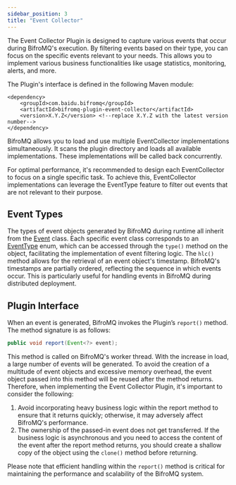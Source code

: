 ```yaml
---
sidebar_position: 3
title: "Event Collector"
---
```


The Event Collector Plugin is designed to capture various events that occur during BifroMQ's execution. By filtering events based on their type, you can focus on the specific events relevant to your needs. This allows you to implement various business functionalities like usage statistics, monitoring, alerts, and more. 

The Plugin's interface is defined in the following Maven module:

```
<dependency>
    <groupId>com.baidu.bifromq</groupId>
    <artifactId>bifromq-plugin-event-collector</artifactId>
    <version>X.Y.Z</version> <!--replace X.Y.Z with the latest version number-->
</dependency>
```

BifroMQ allows you to load and use multiple EventCollector implementations simultaneously. It scans the plugin directory and loads all available implementations. These implementations will be called back concurrently.

For optimal performance, it's recommended to design each EventCollector to focus on a single specific task. To achieve this, EventCollector implementations can leverage the EventType feature to filter out events that are not relevant to their purpose.

## Event Types

The types of event objects generated by BifroMQ during runtime all inherit from
the [Event](https://github.com/bifromqio/bifromq/blob/main/bifromq-plugin/bifromq-plugin-event-collector/src/main/java/com/baidu/bifromq/plugin/eventcollector/Event.java) class. Each specific event class corresponds to
an [EventType](https://github.com/bifromqio/bifromq/blob/main/bifromq-plugin/bifromq-plugin-event-collector/src/main/java/com/baidu/bifromq/plugin/eventcollector/EventType.java) enum, which can be accessed through the `type()` method on the
object, facilitating the implementation of event filtering logic. The `hlc()` method allows for the retrieval of an event object's timestamp. BifroMQ's timestamps are partially ordered, reflecting the sequence in which events occur. This is
particularly useful for handling events in BifroMQ during distributed deployment.

## Plugin Interface

When an event is generated, BifroMQ invokes the Plugin’s `report()` method. The method signature is as follows:

```java
public void report(Event<?> event);
```

This method is called on BifroMQ's worker thread. With the increase in load, a large number of events will be generated. To avoid the creation of a multitude of event objects and excessive memory overhead, the event object passed into this
method will be reused after the method returns. Therefore, when implementing the Event Collector Plugin, it's important to consider the following:

1. Avoid incorporating heavy business logic within the report method to ensure that it returns quickly; otherwise, it may adversely affect BifroMQ's performance.
2. The ownership of the passed-in event does not get transferred. If the business logic is asynchronous and you need to access the content of the event after the report method returns, you should create a shallow copy of the object using
   the `clone()` method before returning.

Please note that efficient handling within the `report()` method is critical for maintaining the performance and scalability of the BifroMQ system.


